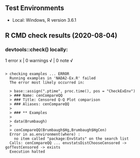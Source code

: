 ## Test Environments

* Local: Windows, R version 3.6.1

## R CMD check results (2020-08-04)

### devtools::check() locally:
1 error x | 0 warnings √ | 0 note √

```

> checking examples ... ERROR
  Running examples in 'NADA2-Ex.R' failed
  The error most likely occurred in:
  
  > base::assign(".ptime", proc.time(), pos = "CheckExEnv")
  > ### Name: cenCompareQQ
  > ### Title: Censored Q-Q Plot comparison
  > ### Aliases: cenCompareQQ
  > 
  > ### ** Examples
  > 
  > data(Brumbaugh)
  > 
  > cenCompareQQ(Brumbaugh$Hg,Brumbaugh$HgCen)
  Error in as.environment(where) : 
    no item called "package:EnvStats" on the search list
  Calls: cenCompareQQ ... envstatsDistChooseCensored -> gofTestCensored -> exists
  Execution halted

```
